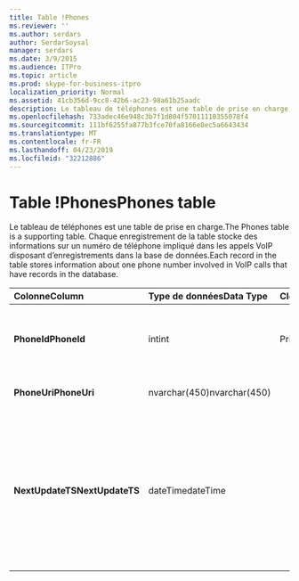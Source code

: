 ```yaml
---
title: Table !Phones
ms.reviewer: ''
ms.author: serdars
author: SerdarSoysal
manager: serdars
ms.date: 3/9/2015
ms.audience: ITPro
ms.topic: article
ms.prod: skype-for-business-itpro
localization_priority: Normal
ms.assetid: 41cb356d-9cc8-42b6-ac23-98a61b25aadc
description: Le tableau de téléphones est une table de prise en charge. Chaque enregistrement de la table stocke des informations sur un numéro de téléphone impliqué dans les appels VoIP disposant d’enregistrements dans la base de données.
ms.openlocfilehash: 733adec46e948c3b7f1d804f57011110355078f4
ms.sourcegitcommit: 111bf6255fa877b3fce70fa8166e8ec5a6643434
ms.translationtype: MT
ms.contentlocale: fr-FR
ms.lasthandoff: 04/23/2019
ms.locfileid: "32212886"
---
```

# <a name="phones-table"></a><span data-ttu-id="27e44-104">Table !Phones</span><span class="sxs-lookup"><span data-stu-id="27e44-104">Phones table</span></span>
 
<span data-ttu-id="27e44-105">Le tableau de téléphones est une table de prise en charge.</span><span class="sxs-lookup"><span data-stu-id="27e44-105">The Phones table is a supporting table.</span></span> <span data-ttu-id="27e44-106">Chaque enregistrement de la table stocke des informations sur un numéro de téléphone impliqué dans les appels VoIP disposant d’enregistrements dans la base de données.</span><span class="sxs-lookup"><span data-stu-id="27e44-106">Each record in the table stores information about one phone number involved in VoIP calls that have records in the database.</span></span>
  
|<span data-ttu-id="27e44-107">**Colonne**</span><span class="sxs-lookup"><span data-stu-id="27e44-107">**Column**</span></span>|<span data-ttu-id="27e44-108">**Type de données**</span><span class="sxs-lookup"><span data-stu-id="27e44-108">**Data Type**</span></span>|<span data-ttu-id="27e44-109">**Clé/Index**</span><span class="sxs-lookup"><span data-stu-id="27e44-109">**Key/Index**</span></span>|<span data-ttu-id="27e44-110">**Détails**</span><span class="sxs-lookup"><span data-stu-id="27e44-110">**Details**</span></span>|
|:-----|:-----|:-----|:-----|
|<span data-ttu-id="27e44-111">**PhoneId**</span><span class="sxs-lookup"><span data-stu-id="27e44-111">**PhoneId**</span></span> <br/> |<span data-ttu-id="27e44-112">int</span><span class="sxs-lookup"><span data-stu-id="27e44-112">int</span></span>  <br/> |<span data-ttu-id="27e44-113">Principal</span><span class="sxs-lookup"><span data-stu-id="27e44-113">Primary</span></span>  <br/> |<span data-ttu-id="27e44-114">Numéro unique identifiant ce téléphone.</span><span class="sxs-lookup"><span data-stu-id="27e44-114">Unique number identifying this phone.</span></span>  <br/> |
|<span data-ttu-id="27e44-115">**PhoneUri**</span><span class="sxs-lookup"><span data-stu-id="27e44-115">**PhoneUri**</span></span> <br/> |<span data-ttu-id="27e44-116">nvarchar(450)</span><span class="sxs-lookup"><span data-stu-id="27e44-116">nvarchar(450)</span></span>  <br/> | <br/> |<span data-ttu-id="27e44-117">Numéro de téléphone.</span><span class="sxs-lookup"><span data-stu-id="27e44-117">Phone number.</span></span>  <br/> |
|<span data-ttu-id="27e44-118">**NextUpdateTS**</span><span class="sxs-lookup"><span data-stu-id="27e44-118">**NextUpdateTS**</span></span> <br/> |<span data-ttu-id="27e44-119">dateTime</span><span class="sxs-lookup"><span data-stu-id="27e44-119">dateTime</span></span>  <br/> ||<span data-ttu-id="27e44-120">Horodatage (pour une utilisation interne uniquement).</span><span class="sxs-lookup"><span data-stu-id="27e44-120">Time stamp (for internal use only).</span></span>  <br/> <span data-ttu-id="27e44-121">Ce champ est une nouveauté dans Microsoft Lync Server 2013.</span><span class="sxs-lookup"><span data-stu-id="27e44-121">This field was introduced in Microsoft Lync Server 2013.</span></span>  <br/> |
   

